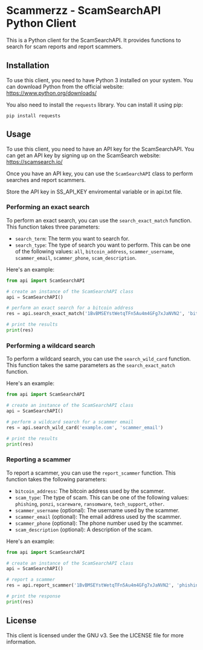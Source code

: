# Scammerzz - ScamSearchAPI Python Client

This is a Python client for the ScamSearchAPI. It provides functions to search for scam reports and report scammers.

## Installation

To use this client, you need to have Python 3 installed on your system. You can download Python from the official website: https://www.python.org/downloads/

You also need to install the `requests` library. You can install it using pip:

```
pip install requests
```

## Usage

To use this client, you need to have an API key for the ScamSearchAPI. You can get an API key by signing up on the ScamSearch website: https://scamsearch.io/

Once you have an API key, you can use the `ScamSearchAPI` class to perform searches and report scammers.

Store the API key in SS_API_KEY enviromental variable or in api.txt file.

### Performing an exact search

To perform an exact search, you can use the `search_exact_match` function. This function takes three parameters:

- `search_term`: The term you want to search for.
- `search_type`: The type of search you want to perform. This can be one of the following values: `all`, `bitcoin_address`, `scammer_username`, `scammer_email`, `scammer_phone`, `scam_description`.

Here's an example:

```python
from api import ScamSearchAPI

# create an instance of the ScamSearchAPI class
api = ScamSearchAPI()

# perform an exact search for a bitcoin address
res = api.search_exact_match('1BvBMSEYstWetqTFn5Au4m4GFg7xJaNVN2', 'bitcoin_address')

# print the results
print(res)
```

### Performing a wildcard search

To perform a wildcard search, you can use the `search_wild_card` function. This function takes the same parameters as the `search_exact_match` function.

Here's an example:

```python
from api import ScamSearchAPI

# create an instance of the ScamSearchAPI class
api = ScamSearchAPI()

# perform a wildcard search for a scammer email
res = api.search_wild_card('example.com', 'scammer_email')

# print the results
print(res)
```

### Reporting a scammer

To report a scammer, you can use the `report_scammer` function. This function takes the following parameters:

- `bitcoin_address`: The bitcoin address used by the scammer.
- `scam_type`: The type of scam. This can be one of the following values: `phishing`, `ponzi`, `scareware`, `ransomware`, `tech_support`, `other`.
- `scammer_username` (optional): The username used by the scammer.
- `scammer_email` (optional): The email address used by the scammer.
- `scammer_phone` (optional): The phone number used by the scammer.
- `scam_description` (optional): A description of the scam.

Here's an example:

```python
from api import ScamSearchAPI

# create an instance of the ScamSearchAPI class
api = ScamSearchAPI()

# report a scammer
res = api.report_scammer('1BvBMSEYstWetqTFn5Au4m4GFg7xJaNVN2', 'phishing', scammer_email='example@example.com', scam_description='This is a phishing scam.')

# print the response
print(res)
```

## License

This client is licensed under the GNU v3. See the LICENSE file for more information.
